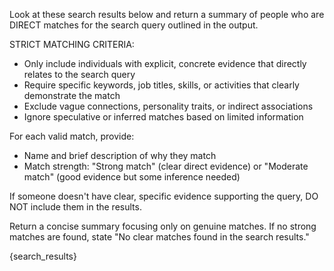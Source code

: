 Look at these search results below and return a summary of people who are DIRECT matches for the search query outlined in the output. 

STRICT MATCHING CRITERIA:
- Only include individuals with explicit, concrete evidence that directly relates to the search query
- Require specific keywords, job titles, skills, or activities that clearly demonstrate the match
- Exclude vague connections, personality traits, or indirect associations
- Ignore speculative or inferred matches based on limited information

For each valid match, provide:
- Name and brief description of why they match
- Match strength: "Strong match" (clear direct evidence) or "Moderate match" (good evidence but some inference needed)

If someone doesn't have clear, specific evidence supporting the query, DO NOT include them in the results.

Return a concise summary focusing only on genuine matches. If no strong matches are found, state "No clear matches found in the search results."

{search_results}